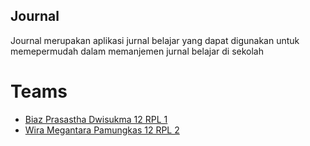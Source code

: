 ## Journal 

Journal merupakan aplikasi jurnal belajar yang dapat digunakan untuk memepermudah dalam memanjemen jurnal belajar di sekolah

# Teams

- [Biaz Prasastha Dwisukma 12 RPL 1](https://github.com/BiazPrasastha/) 
- [Wira Megantara Pamungkas 12 RPL 2](https://github.com/Spica027/)
